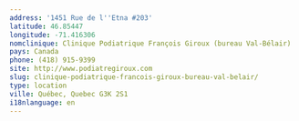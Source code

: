 ```yaml
---
address: '1451 Rue de l''Etna #203'
latitude: 46.85447
longitude: -71.416306
nomclinique: Clinique Podiatrique François Giroux (bureau Val-Bélair)
pays: Canada
phone: (418) 915-9399
site: http://www.podiatregiroux.com
slug: clinique-podiatrique-francois-giroux-bureau-val-belair/
type: location
ville: Québec, Quebec G3K 2S1
i18nlanguage: en
---
```


